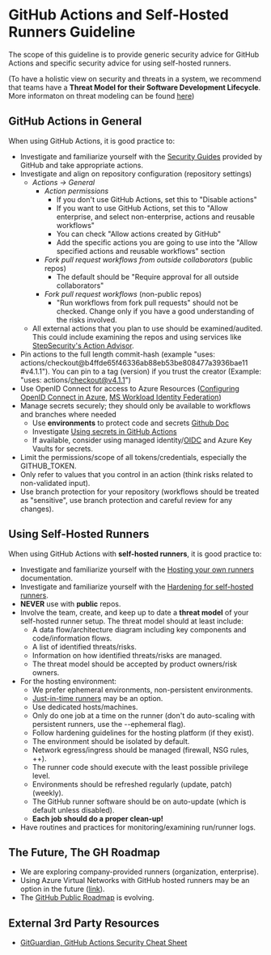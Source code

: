 # GitHub Actions and Self-Hosted Runners Guideline

The scope of this guideline is to provide generic security advice for GitHub Actions and specific security advice for using self-hosted runners.

(To have a holistic view on security and threats in a system, we recommend that teams have a **Threat Model for their Software Development Lifecycle**. More informaton on threat modeling can be found [here](../threat-modeling/index.md))

## GitHub Actions in General

When using GitHub Actions, it is good practice to:

- Investigate and familiarize yourself with the [Security Guides](https://docs.github.com/en/actions/security-guides) provided by GitHub and take appropriate actions.
- Investigate and align on repository configuration (repository settings)
    - _Actions -> General_
        - _Action permissions_
            - If you don't use GitHub Actions, set this to "Disable actions" 
            - If you want to use GitHub Actions, set this to "Allow enterprise, and select non-enterprise, actions and reusable workflows"
            - You can check "Allow actions created by GitHub"
            - Add the specific actions you are going to use into the "Allow specified actions and reusable workflows" section
        - _Fork pull request workflows from outside collaborators_ (public repos)
            - The default should be "Require approval for all outside collaborators"
        - _Fork pull request workflows_ (non-public repos)
            - "Run workflows from fork pull requests" should not be checked. Change only if you have a good understanding of the risks involved.
  - All external actions that you plan to use should be examined/audited. This could include examining the repos and using services like [StepSecurity's Action Advisor](https://app.stepsecurity.io/action-advisor).
- Pin actions to the full length commit-hash (example "uses: actions/checkout@b4ffde65f46336ab88eb53be808477a3936bae11 #v4.1.1"). You can pin to a tag (version) if you trust the creator (Example: "uses: actions/checkout@v4.1.1")
- Use OpenID Connect for access to Azure Resources ([Configuring OpenID Connect in Azure](https://docs.github.com/en/actions/deployment/security-hardening-your-deployments/configuring-openid-connect-in-azure), [MS Workload Identity Federation](https://learn.microsoft.com/en-us/entra/workload-id/workload-identity-federation))
- Manage secrets securely; they should only be available to workflows and branches where needed
    - Use **environments** to protect code and secrets [Github Doc](https://docs.github.com/en/actions/deployment/targeting-different-environments/using-environments-for-deployment)
    - Investigate [Using secrets in GitHub Actions](https://docs.github.com/en/actions/security-guides/using-secrets-in-github-actions)
    - If available, consider using managed identity/[OIDC](https://docs.github.com/en/actions/deployment/security-hardening-your-deployments/configuring-openid-connect-in-azure) and Azure Key Vaults for secrets.
- Limit the permissions/scope of all tokens/credentials, especially the GITHUB_TOKEN.
- Only refer to values that you control in an action (think risks related to non-validated input).
- Use branch protection for your repository (workflows should be treated as "sensitive", use branch protection and careful review for any changes).
  

## Using Self-Hosted Runners

When using GitHub Actions with **self-hosted runners**, it is good practice to:

- Investigate and familiarize yourself with the [Hosting your own runners](https://docs.github.com/en/actions/hosting-your-own-runners) documentation.
- Investigate and familiarize yourself with the [Hardening for self-hosted runners](https://docs.github.com/en/actions/security-guides/security-hardening-for-github-actions#hardening-for-self-hosted-runners).
- **NEVER** use with **public** repos.
- Involve the team, create, and keep up to date a **threat model** of your self-hosted runner setup. The threat model should at least include:
    - A data flow/architecture diagram including key components and code/information flows.
    - A list of identified threats/risks.
    - Information on how identified threats/risks are managed.
    - The threat model should be accepted by product owners/risk owners.
- For the hosting environment:
    - We prefer ephemeral environments, non-persistent environments.
    - [Just-in-time runners](https://docs.github.com/en/actions/security-guides/security-hardening-for-github-actions#using-just-in-time-runners) may be an option.
    - Use dedicated hosts/machines.
    - Only do one job at a time on the runner (don't do auto-scaling with persistent runners, use the --ephemeral flag).
    - Follow hardening guidelines for the hosting platform (if they exist).
    - The environment should be isolated by default.
    - Network egress/ingress should be managed (firewall, NSG rules, ++).
    - The runner code should execute with the least possible privilege level.
    - Environments should be refreshed regularly (update, patch) (weekly).
    - The GitHub runner software should be on auto-update (which is default unless disabled).
    - **Each job should do a proper clean-up!**
- Have routines and practices for monitoring/examining run/runner logs.

## The Future, The GH Roadmap

- We are exploring company-provided runners (organization, enterprise).
- Using Azure Virtual Networks with GitHub hosted runners may be an option in the future ([link](https://docs.github.com/en/enterprise-cloud@latest/admin/configuration/configuring-private-networking-for-hosted-compute-products/about-using-github-hosted-runners-in-your-azure-virtual-network)).
- The [GitHub Public Roadmap](https://github.com/orgs/github/projects/4247/views/1?filterQuery=is%3Aopen+label%3Aactions+) is evolving.

## External 3rd Party Resources

- [GitGuardian, GitHub Actions Security Cheat Sheet](https://blog.gitguardian.com/github-actions-security-cheat-sheet/)

